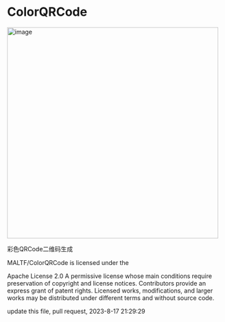 # ColorQRCode

<img width="492" alt="image" src="https://user-images.githubusercontent.com/15863058/198491706-241485a0-9b57-41d1-a0f8-ce11f3ccaea6.png">

彩色QRCode二维码生成

MALTF/ColorQRCode is licensed under the

Apache License 2.0
A permissive license whose main conditions require preservation of copyright and license notices. Contributors provide an express grant of patent rights. Licensed works, modifications, and larger works may be distributed under different terms and without source code.


update this file, pull request, 2023-8-17 21:29:29

